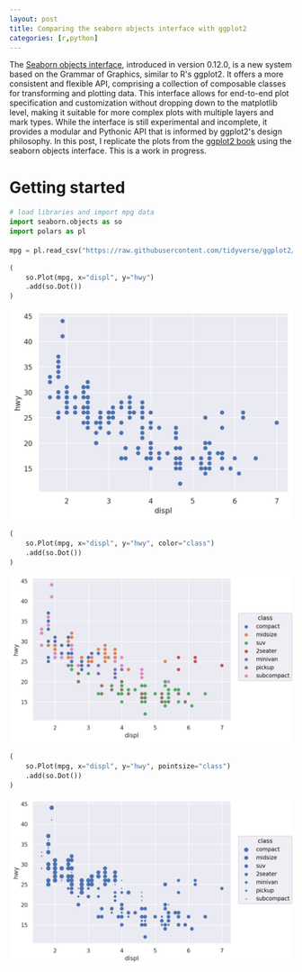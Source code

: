 ```yaml
---
layout: post
title: Comparing the seaborn objects interface with ggplot2
categories: [r,python]
---
```


The [Seaborn objects interface](https://seaborn.pydata.org/tutorial/objects_interface.html), introduced in version 0.12.0, is a new system based on the Grammar of Graphics, similar to R's ggplot2. 
It offers a more consistent and flexible API, comprising a collection of composable classes for transforming and plotting data. 
This interface allows for end-to-end plot specification and customization without dropping down to the matplotlib level, making it suitable for more complex plots with multiple layers and mark types. 
While the interface is still experimental and incomplete, it provides a modular and Pythonic API that is informed by ggplot2's design philosophy.
In this post, I replicate the plots from the [ggplot2 book](https://ggplot2-book.org/getting-started) using the seaborn objects interface.
This is a work in progress.

# Getting started

```python
# load libraries and import mpg data
import seaborn.objects as so
import polars as pl

mpg = pl.read_csv("https://raw.githubusercontent.com/tidyverse/ggplot2/main/data-raw/mpg.csv")
```

```python
(
    so.Plot(mpg, x="displ", y="hwy")
    .add(so.Dot())
)
```
![](/images/output1.png)

```python
(
    so.Plot(mpg, x="displ", y="hwy", color="class")
    .add(so.Dot())
)
```
![](/images/output2.png)

```python
(
    so.Plot(mpg, x="displ", y="hwy", pointsize="class")
    .add(so.Dot())
)
```
![](/images/output3.png)
